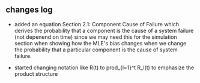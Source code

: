 ## changes log

- added an equation Section 2.1: Component Cause of Failure which derives the
  probability that a component is the cause of a system failure (not depenend
  on time) since we may need this for the simulation section when showing how
  the MLE's bias changes when we change the probability that a particular
  component is the cause of system failure. 

- started changing notation like R(t) to prod_{l=1}^t R_l(t) to emphasize the product structure
